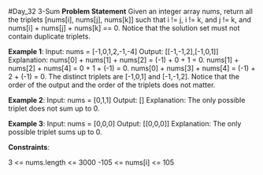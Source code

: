 #Day_32 3-Sum
**Problem Statement**
Given an integer array nums, return all the triplets [nums[i], nums[j], nums[k]] such that i != j, i != k, and j != k, and nums[i] + nums[j] + nums[k] == 0.
Notice that the solution set must not contain duplicate triplets.

 
**Example 1**:
Input: nums = [-1,0,1,2,-1,-4]
Output: [[-1,-1,2],[-1,0,1]]
Explanation: 
nums[0] + nums[1] + nums[2] = (-1) + 0 + 1 = 0.
nums[1] + nums[2] + nums[4] = 0 + 1 + (-1) = 0.
nums[0] + nums[3] + nums[4] = (-1) + 2 + (-1) = 0.
The distinct triplets are [-1,0,1] and [-1,-1,2].
Notice that the order of the output and the order of the triplets does not matter.

**Example 2**:
Input: nums = [0,1,1]
Output: []
Explanation: The only possible triplet does not sum up to 0.

**Example 3**:
Input: nums = [0,0,0]
Output: [[0,0,0]]
Explanation: The only possible triplet sums up to 0.


**Constraints**:

3 <= nums.length <= 3000
-105 <= nums[i] <= 105